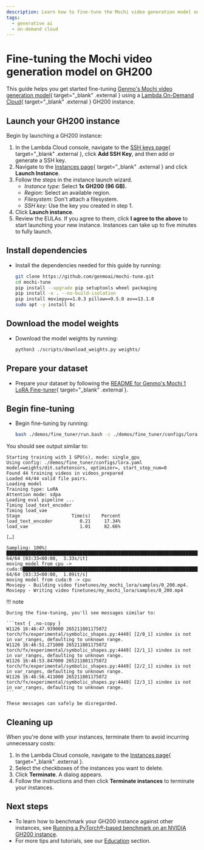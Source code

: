 ```yaml
---
description: Learn how to fine-tune the Mochi video generation model on GH200.
tags:
  - generative ai
  - on-demand cloud
---
```


# Fine-tuning the Mochi video generation model on GH200

This guide helps you get started fine-tuning
[Genmo's Mochi video generation model](https://www.genmo.ai/){ target="_blank" .external }
using a
[Lambda On-Demand Cloud](https://lambdalabs.com/service/gpu-cloud){ target="_blank" .external }
GH200 instance.

## Launch your GH200 instance

Begin by launching a GH200 instance:

1. In the Lambda Cloud console, navigate to the
    [SSH keys page](https://cloud.lambdalabs.com/ssh-keys){ target="_blank" .external },
    click **Add SSH Key**, and then add or generate a SSH key.
1. Navigate to the
    [Instances page](https://cloud.lambdalabs.com/instances){ target="_blank" .external }
    and click **Launch Instance**.
1. Follow the steps in the instance launch wizard.
    -  _Instance type:_ Select **1x GH200 (96 GB).**
    -  _Region:_ Select an available region.
    -  _Filesystem:_ Don't attach a filesystem.
    -  _SSH key:_ Use the key you created in step 1.
1. Click **Launch instance**.
1. Review the EULAs. If you agree to them, click **I agree to the above** to
    start launching your new instance. Instances can take up to five minutes to
    fully launch.

## Install dependencies

- Install the dependencies needed for this guide by running:

    ```bash
    git clone https://github.com/genmoai/mochi-tune.git
    cd mochi-tune
    pip install --upgrade pip setuptools wheel packaging
    pip install -e . --no-build-isolation
    pip install moviepy==1.0.3 pillow==9.5.0 av==13.1.0
    sudo apt -y install bc
    ```

## Download the model weights

- Download the model weights by running:

    ```bash
    python3 ./scripts/download_weights.py weights/
    ```

## Prepare your dataset

- Prepare your dataset by following the
[README for Genmo's Mochi 1 LoRA Fine-tuner](https://github.com/genmoai/mochi-tune/blob/dev/lora/demos/fine_tuner/README.md){ target="_blank" .external }.

## Begin fine-tuning

- Begin fine-tuning by running:

    ```bash
    bash ./demos/fine_tuner/run.bash -c ./demos/fine_tuner/configs/lora.yaml -n 1
    ```

You should see output similar to:

```text { .no-copy }
Starting training with 1 GPU(s), mode: single_gpu
Using config: ./demos/fine_tuner/configs/lora.yaml
model=weights/dit.safetensors, optimizer=, start_step_num=0
Found 44 training videos in videos_prepared
Loaded 44/44 valid file pairs.
Loading model
Training type: LoRA
Attention mode: sdpa
Loading eval pipeline ...
Timing load_text_encoder
Timing load_vae
Stage                   Time(s)    Percent
load_text_encoder          0.21     17.34%
load_vae                   1.01     82.66%

[…]

Sampling: 100%|████████████████████████████████████████████████████████████████████████████████████████████████████████████████████████████████████████████████████████████████████████████████████████████████████████████████| 64/64 [03:33<00:00,  3.33s/it]
moving model from cpu -> cuda:0████████████████████████████████████████████████████████████████████████████████████████████████████████████████████████████████████████████████████████████████████████████████████████████████| 64/64 [03:33<00:00,  1.09it/s]
moving model from cuda:0 -> cpu
Moviepy - Building video finetunes/my_mochi_lora/samples/0_200.mp4.
Moviepy - Writing video finetunes/my_mochi_lora/samples/0_200.mp4
```

!!! note

    During the fine-tuning, you'll see messages similar to:

    ```text { .no-copy }
    W1126 16:46:47.939000 265211801175072 torch/fx/experimental/symbolic_shapes.py:4449] [2/0_1] xindex is not in var_ranges, defaulting to unknown range.
    W1126 16:46:51.271000 265211801175072 torch/fx/experimental/symbolic_shapes.py:4449] [2/1_1] xindex is not in var_ranges, defaulting to unknown range.
    W1126 16:46:53.847000 265211801175072 torch/fx/experimental/symbolic_shapes.py:4449] [2/2_1] xindex is not in var_ranges, defaulting to unknown range.
    W1126 16:46:56.411000 265211801175072 torch/fx/experimental/symbolic_shapes.py:4449] [2/3_1] xindex is not in var_ranges, defaulting to unknown range.
    ```

    These messages can safely be disregarded.

## Cleaning up

When you're done with your instances, terminate them to avoid incurring
unnecessary costs:

1. In the Lambda Cloud console, navigate to the
    [Instances page](https://cloud.lambdalabs.com/instances){ target="_blank" .external }.
1. Select the checkboxes of the instances you want to delete.
1. Click **Terminate**. A dialog appears.
1. Follow the instructions and then click **Terminate instances** to
    terminate your instances.

## Next steps

-  To learn how to benchmark your GH200 instance against other instances, see
    [Running a PyTorch®-based benchmark on an NVIDIA GH200 instance](running-benchmark-gh200.md).
-  For more tips and tutorials, see our [Education](../../education/index.md)
    section.
